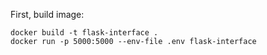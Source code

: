 First, build image:

```
docker build -t flask-interface .
docker run -p 5000:5000 --env-file .env flask-interface
```